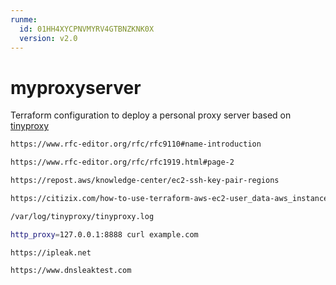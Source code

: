 ```yaml
---
runme:
  id: 01HH4XYCPNVMYRV4GTBNZKNK0X
  version: v2.0
---
```


# myproxyserver

Terraform configuration to deploy a personal proxy server based on [tinyproxy](http://tinyproxy.github.io)

```sh {"id":"01HHYQ5EWHQ8YM4CCJ9CD61S31"}
https://www.rfc-editor.org/rfc/rfc9110#name-introduction

https://www.rfc-editor.org/rfc/rfc1919.html#page-2

https://repost.aws/knowledge-center/ec2-ssh-key-pair-regions

https://citizix.com/how-to-use-terraform-aws-ec2-user_data-aws_instance/#using-shell-script-in-terraform-user_data

/var/log/tinyproxy/tinyproxy.log

http_proxy=127.0.0.1:8888 curl example.com

https://ipleak.net

https://www.dnsleaktest.com


```
